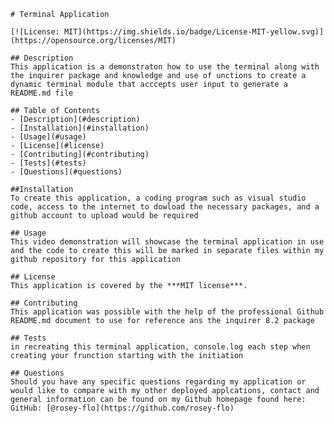     # Terminal Application

    [![License: MIT](https://img.shields.io/badge/License-MIT-yellow.svg)](https://opensource.org/licenses/MIT)

    ## Description
    This application is a demonstraton how to use the terminal along with the inquirer package and knowledge and use of unctions to create a dynamic terminal module that acccepts user input to generate a README.md file

    ## Table of Contents
    - [Description](#description)
    - [Installation](#installation)
    - [Usage](#usage)
    - [License](#license)
    - [Contributing](#contributing)
    - [Tests](#tests)
    - [Questions](#questions)

    ##Installation
    To create this application, a coding program such as visual studio code, access to the internet to dowload the necessary packages, and a github account to upload would be required

    ## Usage
    This video demonstration will showcase the terminal application in use and the code to create this will be marked in separate files within my github repository for this application

    ## License
    This application is covered by the ***MIT license***.
    
    ## Contributing
    This application was possible with the help of the professional Github README.md document to use for reference ans the inquirer 8.2 package

    ## Tests
    in recreating this terminal application, console.log each step when creating your frunction starting with the initiation

    ## Questions
    Should you have any specific questions regarding my application or would like to compare with my other deployed applcations, contact and general information can be found on my Github homepage found here: GitHub: [@rosey-flo](https://github.com/rosey-flo)
    